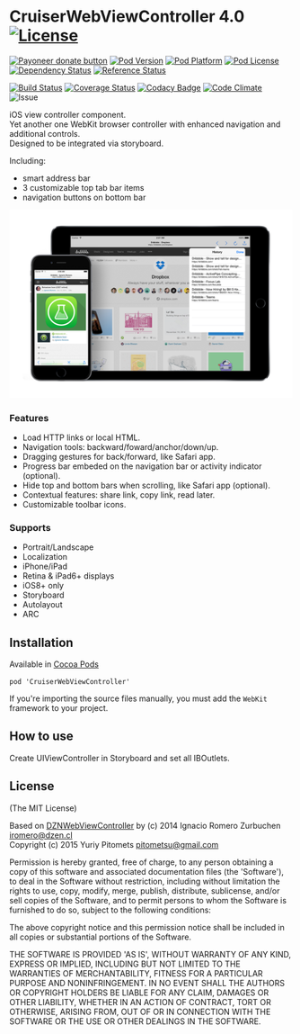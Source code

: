 CruiserWebViewController 4.0 [![License](http://img.shields.io/badge/license-MIT-blue.svg)](http://opensource.org/licenses/MIT)
============================

[![Payoneer donate button](https://img.shields.io/badge/payoneer-donate-yellow.svg)](https://load.payoneer.com/LoadToPage.aspx?email=pitometsu@gmail.com)
[![Pod Version](http://img.shields.io/cocoapods/v/CruiserWebViewController.svg)](https://cocoadocs.org/docsets/CruiserWebViewController)
[![Pod Platform](http://img.shields.io/cocoapods/p/CruiserWebViewController.svg?style=flat)](http://cocoadocs.org/docsets/CruiserWebViewController/)
[![Pod License](http://img.shields.io/cocoapods/l/CruiserWebViewController.svg?style=flat)](https://github.com/Pitometsu/CruiserWebViewController/blob/master/LICENSE)
[![Dependency Status](https://www.versioneye.com/objective-c/cruiserwebviewcontroller/4.0/badge.svg?style=flat)](https://www.versioneye.com/objective-c/cruiserwebviewcontroller)
[![Reference Status](https://www.versioneye.com/objective-c/cruiserwebviewcontroller/reference_badge.svg?style=flat)](https://www.versioneye.com/objective-c/cruiserwebviewcontroller/references)

[![Build Status](http://img.shields.io/travis/Pitometsu/CruiserWebViewController/master.svg?style=flat)](https://travis-ci.org/Pitometsu/CruiserWebViewController)
[![Coverage Status](https://coveralls.io/repos/pitometsu/CruiserWebViewController/badge.png?branch=master)](https://coveralls.io/r/pitometsu/CruiserWebViewController?branch=master)
[![Codacy Badge](https://www.codacy.com/project/badge/25cb5d1410c7497cb057d887d1f3ea23)](https://www.codacy.com/public/Pitometsu/CruiserWebViewController.git)
[![Code Climate](https://codeclimate.com/github/Pitometsu/CruiserWebViewController/badges/gpa.svg)](https://codeclimate.com/github/Pitometsu/CruiserWebViewController)
![Issue](http://issuestats.com/github/pitometsu/CruiserWebViewController/badge/issue)


iOS view controller component.  
Yet another one WebKit browser controller with enhanced navigation and additional controls.  
Designed to be integrated via storyboard.

Including:
- smart address bar
- 3 customizable top tab bar items
- navigation buttons on bottom bar

![CruiserWebViewController](Docs/CruiserWebViewController_screenshot.png)

### Features

* Load HTTP links or local HTML.
* Navigation tools: backward/foward/anchor/down/up.
* Dragging gestures for back/forward, like Safari app.
* Progress bar embeded on the navigation bar or activity indicator (optional).
* Hide top and bottom bars when scrolling, like Safari app (optional).
* Contextual features: share link, copy link, read later.
* Customizable toolbar icons.

### Supports

* Portrait/Landscape
* Localization
* iPhone/iPad
* Retina & iPad6+ displays
* iOS8+ only
* Storyboard
* Autolayout
* ARC

## Installation

Available in [Cocoa Pods](http://cocoapods.org/?q=CruiserWebViewController)

```
pod 'CruiserWebViewController'
```

If you're importing the source files manually, you must add the `WebKit` framework to your project.

## How to use

Create UIViewController in Storyboard and set all IBOutlets.

## License

(The MIT License)

Based on [DZNWebViewController](https://www.cocoacontrols.com/controls/dznwebviewcontroller) by (c) 2014 Ignacio Romero Zurbuchen <iromero@dzen.cl>  
Copyright (c) 2015 Yuriy Pitomets <pitometsu@gmail.com>

Permission is hereby granted, free of charge, to any person obtaining a copy of this software and associated documentation files (the 'Software'), to deal in the Software without restriction, including without limitation the rights to use, copy, modify, merge, publish, distribute, sublicense, and/or sell copies of the Software, and to permit persons to whom the Software is furnished to do so, subject to the following conditions:

The above copyright notice and this permission notice shall be included in all copies or substantial portions of the Software.

THE SOFTWARE IS PROVIDED 'AS IS', WITHOUT WARRANTY OF ANY KIND, EXPRESS OR IMPLIED, INCLUDING BUT NOT LIMITED TO THE WARRANTIES OF MERCHANTABILITY, FITNESS FOR A PARTICULAR PURPOSE AND NONINFRINGEMENT. IN NO EVENT SHALL THE AUTHORS OR COPYRIGHT HOLDERS BE LIABLE FOR ANY CLAIM, DAMAGES OR OTHER LIABILITY, WHETHER IN AN ACTION OF CONTRACT, TORT OR OTHERWISE, ARISING FROM, OUT OF OR IN CONNECTION WITH THE SOFTWARE OR THE USE OR OTHER DEALINGS IN THE SOFTWARE.
